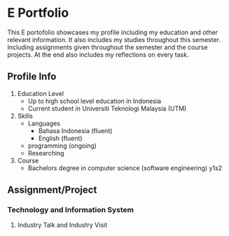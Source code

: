 # E Portfolio
This E portofolio showcases my profile including my education and other relevant information. It also includes my studies throughout this semester. Including assignments given throughout the semester and the course projects. At the end also includes my reflections on every task.

## Profile Info

1. Education Level
   - Up to high school level education in Indonesia
   - Current student in Universiti Teknologi Malaysia (UTM)
2. Skills
   - Languages
     - Bahasa Indonesia (fluent)
     - English (fluent)
   - programming (ongoing)
   - Researching
3. Course
   - Bachelors degree in computer science (software engineering) y1s2

## Assignment/Project

### Technology and Information System
1. Industry Talk and Industry Visit
